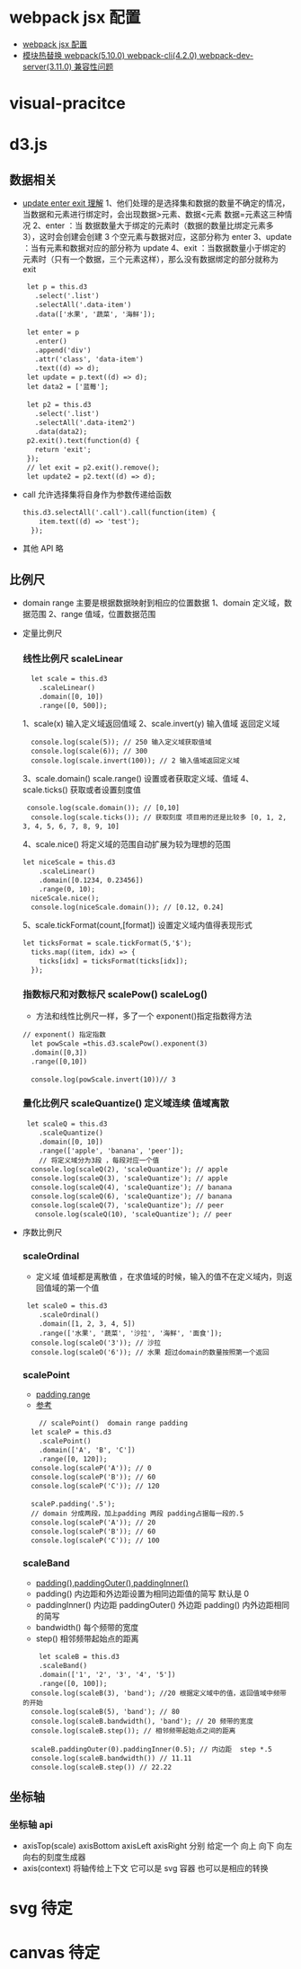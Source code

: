 # webpack jsx 配置

- [webpack jsx 配置](https://github.com/vuejs/babel-plugin-transform-vue-jsx)
- [模块热替换 webpack(5.10.0) webpack-cli(4.2.0) webpack-dev-server(3.11.0) 兼容性问题](http://www.mamicode.com/info-detail-3086761.html)

# visual-pracitce

# d3.js

## 数据相关

- [update enter exit 理解](https://www.cnblogs.com/koto/p/5980646.html)
  1、他们处理的是选择集和数据的数量不确定的情况，当数据和元素进行绑定时，会出现数据>元素、数据<元素 数据=元素这三种情况
  2、enter ：当 数据数量大于绑定的元素时（数据的数量比绑定元素多 3），这时会创建会创建 3 个空元素与数据对应，这部分称为 enter
  3、update ：当有元素和数据对应的部分称为 update
  4、exit ：当数据数量小于绑定的元素时（只有一个数据，三个元素这样），那么没有数据绑定的部分就称为 exit

  ```
   let p = this.d3
     .select('.list')
     .selectAll('.data-item')
     .data(['水果', '蔬菜', '海鲜']);

   let enter = p
     .enter()
     .append('div')
     .attr('class', 'data-item')
     .text((d) => d);
   let update = p.text((d) => d);
   let data2 = ['蓝莓'];

   let p2 = this.d3
     .select('.list')
     .selectAll('.data-item2')
     .data(data2);
   p2.exit().text(function(d) {
     return 'exit';
   });
   // let exit = p2.exit().remove();
   let update2 = p2.text((d) => d);
  ```

- call 允许选择集将自身作为参数传递给函数
  ```
  this.d3.selectAll('.call').call(function(item) {
      item.text((d) => 'test');
    });
  ```
- 其他 API 略

## 比例尺

- domain range 主要是根据数据映射到相应的位置数据
  1、domain 定义域，数据范围
  2、range 值域，位置数据范围
- 定量比例尺

  ### 线性比例尺 scaleLinear

  ```
    let scale = this.d3
      .scaleLinear()
      .domain([0, 10])
      .range([0, 500]);
  ```

  1、scale(x) 输入定义域返回值域
  2、scale.invert(y) 输入值域 返回定义域

  ```
    console.log(scale(5)); // 250 输入定义域获取值域
    console.log(scale(6)); // 300
    console.log(scale.invert(100)); // 2 输入值域返回定义域
  ```

  3、scale.domain() scale.range() 设置或者获取定义域、值域
  4、scale.ticks() 获取或者设置刻度值

  ```
   console.log(scale.domain()); // [0,10]
    console.log(scale.ticks()); // 获取刻度 项目用的还是比较多 [0, 1, 2, 3, 4, 5, 6, 7, 8, 9, 10]
  ```

  4、scale.nice() 将定义域的范围自动扩展为较为理想的范围

  ```
  let niceScale = this.d3
      .scaleLinear()
      .domain([0.1234, 0.23456])
      .range(0, 10);
    niceScale.nice();
    console.log(niceScale.domain()); // [0.12, 0.24]
  ```

  5、scale.tickFormat(count,[format]) 设置定义域内值得表现形式

  ```
  let ticksFormat = scale.tickFormat(5,'$');
    ticks.map((item, idx) => {
      ticks[idx] = ticksFormat(ticks[idx]);
    });
  ```

  ### 指数标尺和对数标尺 scalePow() scaleLog()

  - 方法和线性比例尺一样，多了一个 exponent()指定指数得方法

  ```
  // exponent() 指定指数
    let powScale =this.d3.scalePow().exponent(3)
    .domain([0,3])
    .range([0,10])

    console.log(powScale.invert(10))// 3
  ```

  ### 量化比例尺 scaleQuantize() 定义域连续 值域离散

  ```
   let scaleQ = this.d3
      .scaleQuantize()
      .domain([0, 10])
      .range(['apple', 'banana', 'peer']);
      // 将定义域分为3段 ，每段对应一个值
    console.log(scaleQ(2), 'scaleQuantize'); // apple
    console.log(scaleQ(3), 'scaleQuantize'); // apple
    console.log(scaleQ(4), 'scaleQuantize'); // banana
    console.log(scaleQ(6), 'scaleQuantize'); // banana
    console.log(scaleQ(7), 'scaleQuantize'); // peer
     console.log(scaleQ(10), 'scaleQuantize'); // peer
  ```

- 序数比例尺

  ### scaleOrdinal

  - 定义域 值域都是离散值 ，在求值域的时候，输入的值不在定义域内，则返回值域的第一个值

  ```
   let scaleO = this.d3
      .scaleOrdinal()
      .domain([1, 2, 3, 4, 5])
      .range(['水果', '蔬菜', '沙拉', '海鲜', '面食']);
    console.log(scaleO('3')); // 沙拉
    console.log(scaleO('6')); // 水果 超过domain的数量按照第一个返回
  ```

  ### scalePoint

  - [padding,range](<img rsc='./d3/img/point.png'/>)
  - [参考](https://observablehq.com/@d3/d3-scalepoint)

  ```
      // scalePoint()  domain range padding
    let scaleP = this.d3
      .scalePoint()
      .domain(['A', 'B', 'C'])
      .range([0, 120]);
    console.log(scaleP('A')); // 0
    console.log(scaleP('B')); // 60
    console.log(scaleP('C')); // 120

    scaleP.padding('.5');
    // domain 分成两段，加上padding 两段 padding占据每一段的.5
    console.log(scaleP('A')); // 20
    console.log(scaleP('B')); // 60
    console.log(scaleP('C')); // 100
  ```

  ### scaleBand

  - [padding(),paddingOuter(),paddingInner()](<img src='./d3/img/band.png' />)
  - padding() 内边距和外边距设置为相同边距值的简写 默认是 0
  - paddingInner() 内边距 paddingOuter() 外边距 padding() 内外边距相同的简写
  - bandwidth() 每个频带的宽度
  - step() 相邻频带起始点的距离
  

  ```
      let scaleB = this.d3
      .scaleBand()
      .domain(['1', '2', '3', '4', '5'])
      .range([0, 100]);
    console.log(scaleB(3), 'band'); //20 根据定义域中的值，返回值域中频带的开始
    console.log(scaleB(5), 'band'); // 80
    console.log(scaleB.bandwidth(), 'band'); // 20 频带的宽度
    console.log(scaleB.step()); // 相邻频带起始点之间的距离

    scaleB.paddingOuter(0).paddingInner(0.5); // 内边距  step *.5
    console.log(scaleB.bandwidth()) // 11.11
    console.log(scaleB.step()) // 22.22
  ```

## 坐标轴

### 坐标轴 api

- axisTop(scale) axisBottom axisLeft axisRight 分别 给定一个 向上 向下 向左向右的刻度生成器
- axis(context) 将轴传给上下文 它可以是 svg 容器 也可以是相应的转换

# svg 待定

# canvas 待定
